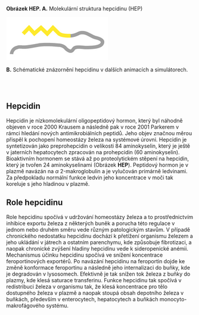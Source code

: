 <div class="w3-row">
<div class="w3-half w3-center">


<bdl-pdb-pdbe-molstar id="pdb1m4e" molecule-id="1m4e" hide-controls="true" height="500px"  visual-style="ball-and-stick"></bdl-pdb-pdbe-molstar>
**Obrázek HEP. A.** Molekulární struktura hepcidinu (HEP) 

![imagehepcidine](imagehepcidine.png)

**B.** Schématické znázornění hepcidinu v dalších animacích a simulátorech. 

</div>
<div class="w3-half">
<div class="w3-justify w3-margin-left">

<br/>
<br/>

## Hepcidin
Hepcidin je nízkomolekulární oligopeptidový hormon, který byl náhodně objeven v roce 2000 Krausem a následně pak v roce 2001 Parkerem v rámci hledání nových antimikrobiálních peptidů. Jeho objev značnou měrou přispěl k pochopení homeostázy železa na systémové úrovni. Hepcidin je syntetizován jako preprohepcidin o velikosti 84 aminokyselin, který je ještě v jaterních hepatocytech zpracován na prohepcidin (60 aminokyselin). Bioaktivním hormonem se stává až po proteolytickém stěpení na hepcidin, který je tvořen 24 aminokyselinami (Obrázek **HEP**). Peptidový hormon je v plazmě navázán na $\alpha$ 2-makroglobulin a je vylučován primárně ledvinami. Za předpokladu normální funkce ledvin jeho koncentrace v moči tak koreluje s jeho hladinou v plazmě.
## Role hepcidinu
Role hepcidinu spočívá v udržování homeostázy železa a to prostřednictvím inhibice exportu železa z některých buněk a porucha této regulace v jednom nebo druhém směru vede různým patologickým stavům. V případě chronického nedostatku hepcidinu dochází k přetížení organismu železem a jeho ukládání v játrech a ostatním parenchymu, kde způsobuje fibrotizaci, a naopak chronické zvýšení hladiny hepcidinu vede k sideropenické anémii. Mechanismus účinku hepcidinu spočívá ve snížení koncentrace feroportinových exportérů. Po navázání hepcidinu na feroportin dojde ke změně konformace feroportinu a následně jeho internalizaci do buňky, kde je degradován v lysosomech. Efektivně je tak snížen tok železa z buňky do plazmy, kde klesá saturace transferinu. Funkce hepcidinu tak spočívá v redistribuci železa v organismu tak, že klesá koncentrace pro tělo dostupného železa v plazmě a naopak stoupá obsah depotního železa v buňkách, především v enterocytech, hepatocytech a buňkách monocyto-makrofágového systému.

<bdl-quiz question="V obrázku molekulární struktury je přepnuto do režimu zobrazení atomů a vazeb. Hepcidin obsahuje atomy síry (žluté), kolik atomů síry vidíte v zobrazené struktuře a kolik disulfidových vazeb (S-S) tvoří vazbu?" answers="9 atomů síry a 4 disulfidové vazby|2 atomy a 1 disulfidová vazba" correctoptions="true|false" explanations="ano. V obrázku žluté kuličky a žluté vazby|ne" buttontitle="zkontrolovat odpověď"></bdl-quiz>

</div>
</div>
</div>
